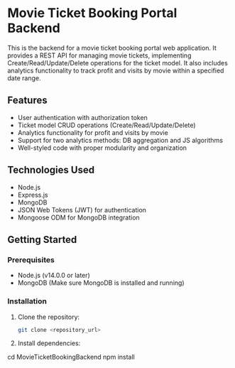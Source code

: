 # Movie Ticket Booking Portal Backend

This is the backend for a movie ticket booking portal web application. It provides a REST API for managing movie tickets, implementing Create/Read/Update/Delete operations for the ticket model. It also includes analytics functionality to track profit and visits by movie within a specified date range.

## Features

- User authentication with authorization token
- Ticket model CRUD operations (Create/Read/Update/Delete)
- Analytics functionality for profit and visits by movie
- Support for two analytics methods: DB aggregation and JS algorithms
- Well-styled code with proper modularity and organization

## Technologies Used

- Node.js
- Express.js
- MongoDB
- JSON Web Tokens (JWT) for authentication
- Mongoose ODM for MongoDB integration

## Getting Started

### Prerequisites

- Node.js (v14.0.0 or later)
- MongoDB (Make sure MongoDB is installed and running)

### Installation

1. Clone the repository:

   ```bash
   git clone <repository_url>

2. Install dependencies:

cd MovieTicketBookingBackend
npm install


